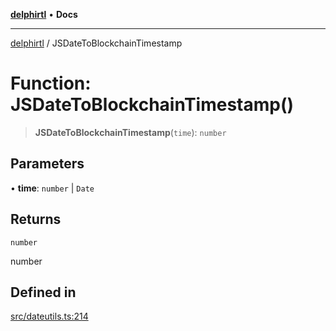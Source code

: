 [**delphirtl**](../README.md) • **Docs**

***

[delphirtl](../globals.md) / JSDateToBlockchainTimestamp

# Function: JSDateToBlockchainTimestamp()

> **JSDateToBlockchainTimestamp**(`time`): `number`

## Parameters

• **time**: `number` \| `Date`

## Returns

`number`

number

## Defined in

[src/dateutils.ts:214](https://github.com/chuacw/delphirtl/blob/a346bc29a51cbf7ec2f78046723acc330bc10ce1/src/dateutils.ts#L214)
